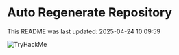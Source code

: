 # Auto Regenerate Repository

This README was last updated: 2025-04-24 10:09:59

 ![TryHackMe](https://tryhackme.com/badge/533634)